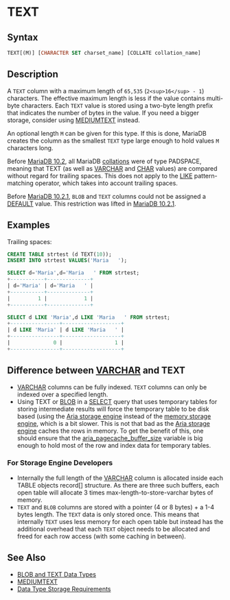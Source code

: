 # TEXT

## Syntax

```sql
TEXT[(M)] [CHARACTER SET charset_name] [COLLATE collation_name]
```

## Description

A `TEXT` column with a maximum length of `65,535` (`2<sup>16</sup> - 1`)
characters. The effective maximum length is less if the value contains
multi-byte characters. Each `TEXT` value is stored using a two-byte length
prefix that indicates the number of bytes in the value.  If you need a bigger storage, consider using [MEDIUMTEXT](/columns-storage-engines-and-plugins/data-types/string-data-types/mediumtext/) instead.

An optional length `M` can be given for this type. If this is done, MariaDB
creates the column as the smallest `TEXT` type large enough to hold values
`M` characters long.

Before [MariaDB 10.2](/kb/en/what-is-mariadb-102/), all MariaDB [collations](/columns-storage-engines-and-plugins/data-types/string-data-types/character-sets/) were of type PADSPACE, meaning that TEXT (as well as [VARCHAR](/columns-storage-engines-and-plugins/data-types/string-data-types/varchar/) and [CHAR](/columns-storage-engines-and-plugins/data-types/string-data-types/char/) values) are compared without regard for trailing spaces. This does not apply to the [LIKE](/built-in-functions/string-functions/like/) pattern-matching operator, which takes into account trailing spaces.

Before [MariaDB 10.2.1](/kb/en/mariadb-1021-release-notes/), `BLOB` and `TEXT` columns could not be assigned a [DEFAULT](/kb/en/create-table/#default) value. This restriction was lifted in [MariaDB 10.2.1](/kb/en/mariadb-1021-release-notes/).

## Examples

Trailing spaces:

```sql
CREATE TABLE strtest (d TEXT(10));
INSERT INTO strtest VALUES('Maria   ');

SELECT d='Maria',d='Maria   ' FROM strtest;
+-----------+--------------+
| d='Maria' | d='Maria   ' |
+-----------+--------------+
|         1 |            1 |
+-----------+--------------+

SELECT d LIKE 'Maria',d LIKE 'Maria   ' FROM strtest;
+----------------+-------------------+
| d LIKE 'Maria' | d LIKE 'Maria   ' |
+----------------+-------------------+
|              0 |                 1 |
+----------------+-------------------+
```

## Difference between [VARCHAR](/columns-storage-engines-and-plugins/data-types/string-data-types/varchar/) and TEXT

- [VARCHAR](/columns-storage-engines-and-plugins/data-types/string-data-types/varchar/) columns can be fully indexed. `TEXT` columns can only be indexed over a specified length.
- Using TEXT or [BLOB](/columns-storage-engines-and-plugins/data-types/string-data-types/blob/) in a [SELECT](/sql-statements-structure/sql-statements/data-manipulation/selecting-data/select/) query that uses temporary tables for storing intermediate results will force the temporary table to be disk based (using the [Aria storage engine](/columns-storage-engines-and-plugins/storage-engines/aria/aria-storage-engine/) instead of the [memory storage engine](/replication/optimization-and-tuning/query-optimizations/guiduuid-performance/mariadb/memory-storage-engine/), which is a bit slower. This is not that bad as the [Aria storage engine](/columns-storage-engines-and-plugins/storage-engines/aria/aria-storage-engine/) caches the rows in memory. To get the benefit of this, one should ensure that the [aria_pagecache_buffer_size](/kb/en/aria-system-variables/#aria_pagecache_buffer_size) variable is big enough to hold most of the row and index data for temporary tables.

### For Storage Engine Developers

- Internally the full length of the [VARCHAR](/columns-storage-engines-and-plugins/data-types/string-data-types/varchar/) column is allocated inside each TABLE objects record[] structure. As there are three such buffers, each open table will allocate 3 times max-length-to-store-varchar bytes of memory.
- `TEXT` and `BLOB` columns are stored with a pointer (4 or 8 bytes) + a 1-4 bytes length.  The `TEXT` data is only stored once. This means that internally `TEXT` uses less memory for each open table but instead has the additional overhead that each `TEXT` object needs to be allocated and freed for each row access (with some caching in between).

## See Also

- [BLOB and TEXT Data Types](/columns-storage-engines-and-plugins/data-types/string-data-types/blob-and-text-data-types/)
- [MEDIUMTEXT](/columns-storage-engines-and-plugins/data-types/string-data-types/mediumtext/)
- [Data Type Storage Requirements](/columns-storage-engines-and-plugins/data-types/data-type-storage-requirements/)